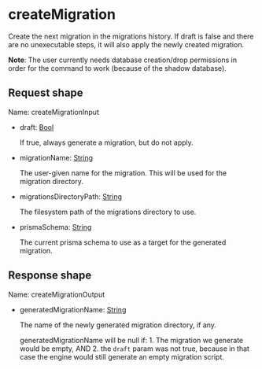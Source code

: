# createMigration

Create the next migration in the migrations history. If draft is false and there are no
unexecutable steps, it will also apply the newly created migration.

**Note**: The user currently needs database creation/drop permissions in order for the
command to work (because of the shadow database).



## Request shape

Name: createMigrationInput


- draft: [Bool](../shapes/Bool.md)

  If true, always generate a migration, but do not apply.


- migrationName: [String](../shapes/String.md)

  The user-given name for the migration. This will be used for the migration directory.


- migrationsDirectoryPath: [String](../shapes/String.md)

  The filesystem path of the migrations directory to use.


- prismaSchema: [String](../shapes/String.md)

  The current prisma schema to use as a target for the generated migration.


## Response shape

Name: createMigrationOutput


- generatedMigrationName: [String](../shapes/String.md)

  The name of the newly generated migration directory, if any.
  
  generatedMigrationName will be null if: 1. The migration we generate would be empty,
  AND 2. the `draft` param was not true, because in that case the engine would
  still generate an empty migration script.


